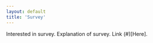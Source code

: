 ```yaml
---
layout: default
title: 'Survey'
---
```


Interested in survey. Explanation of survey. Link (#)[Here].
